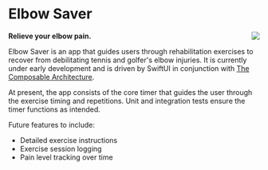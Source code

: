 # Elbow Saver
**Relieve your elbow pain.**
<img src = "https://user-images.githubusercontent.com/62192491/134621278-e0886eff-6713-43a6-a7b3-73e7222231e1.gif" align = "right">

Elbow Saver is an app that guides users through rehabilitation exercises to recover from debilitating tennis and golfer's elbow injuries. It is currently under early development and is driven by SwiftUI in conjunction with [The Composable Architecture](https://github.com/pointfreeco/swift-composable-architecture).

At present, the app consists of the core timer that guides the user through the exercise timing and repetitions. Unit and integration tests ensure the timer functions as intended. 

Future features to include:
- Detailed exercise instructions
- Exercise session logging
- Pain level tracking over time


